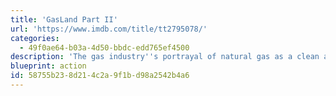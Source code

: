 ```yaml
---
title: 'GasLand Part II'
url: 'https://www.imdb.com/title/tt2795078/'
categories:
  - 49f0ae64-b03a-4d50-bbdc-edd765ef4500
description: 'The gas industry''s portrayal of natural gas as a clean and safe alternative to oil is a myth, and that fracked wells inevitably leak over time, contaminating water and air, hurting families, and endangering the earth''s climate with the potent greenhouse gas methane.'
blueprint: action
id: 58755b23-8d21-4c2a-9f1b-d98a2542b4a6
---
```

